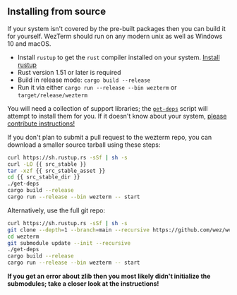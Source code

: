## Installing from source

If your system isn't covered by the pre-built packages then you can build it
for yourself.  WezTerm should run on any modern unix as well as Windows 10 and
macOS.

* Install `rustup` to get the `rust` compiler installed on your system.
  [Install rustup](https://www.rust-lang.org/en-US/install.html)
* Rust version 1.51 or later is required
* Build in release mode: `cargo build --release`
* Run it via either `cargo run --release --bin wezterm` or `target/release/wezterm`

You will need a collection of support libraries; the [`get-deps`](https://github.com/wez/wezterm/blob/main/get-deps) script will
attempt to install them for you.  If it doesn't know about your system,
[please contribute instructions!](https://github.com/wez/wezterm/blob/main/CONTRIBUTING.md)

If you don't plan to submit a pull request to the wezterm repo, you can
download a smaller source tarball using these steps:

```bash
curl https://sh.rustup.rs -sSf | sh -s
curl -LO {{ src_stable }}
tar -xzf {{ src_stable_asset }}
cd {{ src_stable_dir }}
./get-deps
cargo build --release
cargo run --release --bin wezterm -- start
```

Alternatively, use the full git repo:

```bash
curl https://sh.rustup.rs -sSf | sh -s
git clone --depth=1 --branch=main --recursive https://github.com/wez/wezterm.git
cd wezterm
git submodule update --init --recursive
./get-deps
cargo build --release
cargo run --release --bin wezterm -- start
```

**If you get an error about zlib then you most likely didn't initialize the submodules;
take a closer look at the instructions!**
